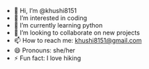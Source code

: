 - 👋 Hi, I’m @khushi8151
- 👀 I’m interested in coding
- 🌱 I’m currently learning python
- 💞️ I’m looking to collaborate on new projects
- 📫 How to reach me: khushi8151@gmail.com
- 😄 Pronouns: she/her
- ⚡ Fun fact: I love hiking

